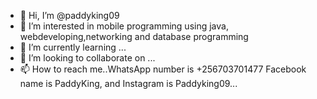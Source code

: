 - 👋 Hi, I’m @paddyking09
- 👀 I’m interested in mobile programming using java, webdeveloping,networking and database programming 
- 🌱 I’m currently learning ...
- 💞️ I’m looking to collaborate on ...
- 📫 How to reach me..WhatsApp number is +256703701477
Facebook name is PaddyKing, and Instagram is Paddyking09...

<!---
paddyking09/paddyking09 is a ✨ special ✨ repository because its `README.md` (this file) appears on your GitHub profile.
You can click the Preview link to take a look at your changes.
--->
